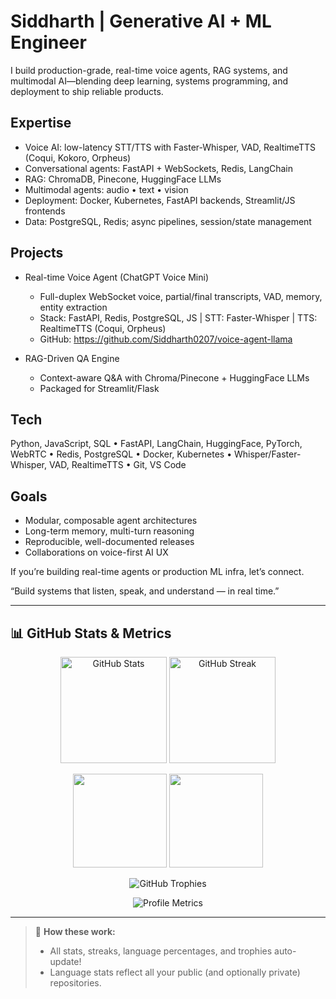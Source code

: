 # Siddharth | Generative AI + ML Engineer

I build production-grade, real-time voice agents, RAG systems, and multimodal AI—blending deep learning, systems programming, and deployment to ship reliable products.

## Expertise
- Voice AI: low-latency STT/TTS with Faster-Whisper, VAD, RealtimeTTS (Coqui, Kokoro, Orpheus)
- Conversational agents: FastAPI + WebSockets, Redis, LangChain
- RAG: ChromaDB, Pinecone, HuggingFace LLMs
- Multimodal agents: audio • text • vision
- Deployment: Docker, Kubernetes, FastAPI backends, Streamlit/JS frontends
- Data: PostgreSQL, Redis; async pipelines, session/state management

## Projects
- Real-time Voice Agent (ChatGPT Voice Mini)
  - Full-duplex WebSocket voice, partial/final transcripts, VAD, memory, entity extraction
  - Stack: FastAPI, Redis, PostgreSQL, JS | STT: Faster-Whisper | TTS: RealtimeTTS (Coqui, Orpheus)
  - GitHub: https://github.com/Siddharth0207/voice-agent-llama

- RAG-Driven QA Engine
  - Context-aware Q&A with Chroma/Pinecone + HuggingFace LLMs
  - Packaged for Streamlit/Flask

## Tech
Python, JavaScript, SQL • FastAPI, LangChain, HuggingFace, PyTorch, WebRTC • Redis, PostgreSQL • Docker, Kubernetes • Whisper/Faster-Whisper, VAD, RealtimeTTS • Git, VS Code

## Goals
- Modular, composable agent architectures
- Long-term memory, multi-turn reasoning
- Reproducible, well-documented releases
- Collaborations on voice-first AI UX

If you’re building real-time agents or production ML infra, let’s connect.

“Build systems that listen, speak, and understand — in real time.”

---

## 📊 GitHub Stats & Metrics

<p align="center">
  <img src="https://github-readme-stats.vercel.app/api?username=Siddharth0207&show_icons=true&theme=github_dark&count_private=true" alt="GitHub Stats" height="170" />
  <img src="https://github-readme-streak-stats.herokuapp.com/?user=Siddharth0207&theme=github-dark-blue" alt="GitHub Streak" height="170" />
</p>

<p align="center">
  <img src="https://github-profile-summary-cards.vercel.app/api/cards/repos-per-language?username=Siddharth0207&theme=github_dark" height="150" />
  <img src="https://github-profile-summary-cards.vercel.app/api/cards/most-commit-language?username=Siddharth0207&theme=github_dark" height="150" />
</p>

<p align="center">
  <img src="https://github-profile-trophy.vercel.app/?username=Siddharth0207&theme=gruvbox&margin-w=10&margin-h=15&column=7" alt="GitHub Trophies" />
</p>

<!-- Optionally, show more detailed profile metrics -->
<p align="center">
  <img src="https://raw.githubusercontent.com/Siddharth0207/Siddharth0207/main/github-metrics.svg" alt="Profile Metrics" />
</p>

---

> 📝 **How these work:**  
> - All stats, streaks, language percentages, and trophies auto-update!  
> - Language stats reflect all your public (and optionally private) repositories.
